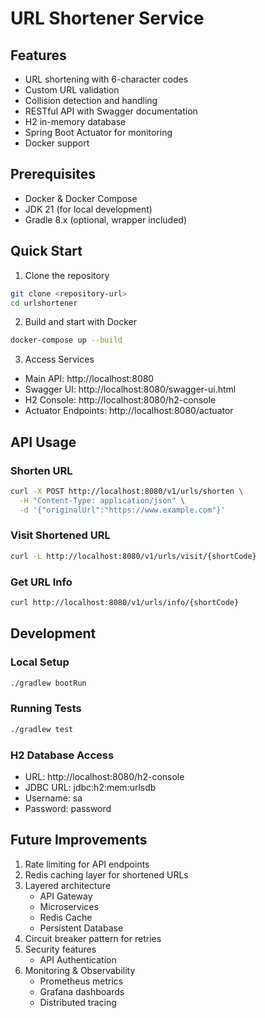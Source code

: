 # URL Shortener Service

## Features

- URL shortening with 6-character codes
- Custom URL validation
- Collision detection and handling
- RESTful API with Swagger documentation
- H2 in-memory database
- Spring Boot Actuator for monitoring
- Docker support

## Prerequisites

- Docker & Docker Compose
- JDK 21 (for local development)
- Gradle 8.x (optional, wrapper included)

## Quick Start

1. Clone the repository
```bash
git clone <repository-url>
cd urlshortener
```

2. Build and start with Docker
```bash
docker-compose up --build
```

3. Access Services

- Main API: http://localhost:8080
- Swagger UI: http://localhost:8080/swagger-ui.html
- H2 Console: http://localhost:8080/h2-console
- Actuator Endpoints: http://localhost:8080/actuator

## API Usage

### Shorten URL
```bash
curl -X POST http://localhost:8080/v1/urls/shorten \
  -H "Content-Type: application/json" \
  -d '{"originalUrl":"https://www.example.com"}'
```

### Visit Shortened URL
```bash
curl -L http://localhost:8080/v1/urls/visit/{shortCode}
```

### Get URL Info
```bash
curl http://localhost:8080/v1/urls/info/{shortCode}
```

## Development

### Local Setup
```bash
./gradlew bootRun
```

### Running Tests
```bash
./gradlew test
```

### H2 Database Access
- URL: http://localhost:8080/h2-console
- JDBC URL: jdbc:h2:mem:urlsdb
- Username: sa
- Password: password

## Future Improvements

1. Rate limiting for API endpoints
2. Redis caching layer for shortened URLs
3. Layered architecture
   - API Gateway
   - Microservices
   - Redis Cache
   - Persistent Database
4. Circuit breaker pattern for retries
5. Security features
   - API Authentication
6. Monitoring & Observability
   - Prometheus metrics
   - Grafana dashboards
   - Distributed tracing